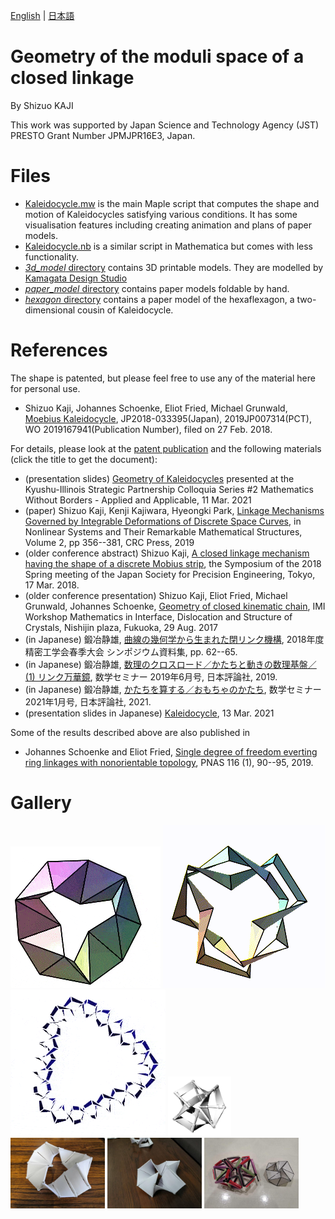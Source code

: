 [English](README.md) | [日本語](README.ja.md) 

Geometry of the moduli space of a closed linkage
==================
By Shizuo KAJI

This work was supported by Japan Science and Technology Agency (JST) PRESTO Grant Number JPMJPR16E3, Japan.

# Files

- [Kaleidocycle.mw](Kaleidocycle.mw) is the main Maple script that computes the shape and motion of Kaleidocycles satisfying various conditions.
It has some visualisation features including creating animation and plans of paper models.
- [Kaleidocycle.nb](Kaleidocycle.nb) is a similar script in Mathematica but comes with less functionality.
- [*3d_model* directory](3d_model/) contains 3D printable models.
They are modelled by [Kamagata Design Studio](https://kdstudio.jp/)
- [*paper_model* directory](paper_model/) contains paper models foldable by hand.
- [*hexagon* directory](hexagon/) contains a paper model of the hexaflexagon, a two-dimensional cousin of Kaleidocycle.

# References

The shape is patented, but please feel free to use any of the material here for personal use.
* Shizuo Kaji, Johannes Schoenke, Eliot Fried, Michael Grunwald, [Moebius Kaleidocycle](https://patentscope2.wipo.int/search/en/detail.jsf?docId=WO2019167941), JP2018-033395(Japan), 2019JP007314(PCT), WO 2019167941(Publication Number), filed on 27 Feb. 2018.


For details, please look at the [patent publication](https://patentscope2.wipo.int/search/en/detail.jsf?docId=WO2019167941) and the following materials (click the title to get the document):
* (presentation slides) [Geometry of Kaleidocycles](https://www.math.kyoto-u.ac.jp/~kaji/papers/Kaleidocycle21.pdf)
presented at the Kyushu-Illinois Strategic Partnership Colloquia Series #2 Mathematics Without Borders - Applied and Applicable, 11 Mar. 2021
* (paper) Shizuo Kaji, Kenji Kajiwara, Hyeongki Park, 
[Linkage Mechanisms Governed by Integrable Deformations of Discrete Space Curves](https://arxiv.org/abs/1903.06360), in Nonlinear Systems and Their Remarkable Mathematical Structures, Volume 2, pp 356--381, CRC Press, 2019
* (older conference abstract) Shizuo Kaji,  [A closed linkage mechanism having the shape of a discrete Mobius strip](https://arxiv.org/abs/1909.02885), the Symposium of the 2018 Spring meeting of the Japan Society for Precision Engineering, Tokyo, 17 Mar. 2018.
* (older conference presentation) 
Shizuo Kaji, Eliot Fried, Michael Grunwald, Johannes Schoenke, 
[Geometry of closed kinematic chain](https://www.math.kyoto-u.ac.jp/~kaji/files/Kaleidocycle17.pdf),
IMI Workshop Mathematics in Interface, Dislocation and Structure of Crystals, Nishijin plaza, Fukuoka, 29 Aug. 2017
* (in Japanese) 鍛冶静雄, [曲線の幾何学から生まれた閉リンク機構](https://www.math.kyoto-u.ac.jp/~kaji/papers/linkage.pdf), 2018年度精密工学会春季大会 シンポジウム資料集, pp. 62--65.
* (in Japanese) 鍛冶静雄, [数理のクロスロード／かたちと動きの数理基盤／(1) リンク万華鏡](https://www.math.kyoto-u.ac.jp/~kaji/papers/susemi201906-linkage.pdf), 数学セミナー 2019年6月号, 日本評論社, 2019.
* (in Japanese) 鍛冶静雄, [かたちを算する／おもちゃのかたち](https://www.nippyo.co.jp/shop/magazine/8418.html), 数学セミナー 2021年1月号, 日本評論社, 2021.
* (presentation slides in Japanese) [Kaleidocycle](https://www.math.kyoto-u.ac.jp/~kaji/papers/ShapeDesign.pdf), 13 Mar. 2021

Some of the results described above are also published in
* Johannes Schoenke and Eliot Fried,
[Single degree of freedom everting ring linkages with nonorientable topology](https://www.pnas.org/content/116/1/90.abstract), PNAS 116 (1), 90--95, 2019.


# Gallery

![K9](https://github.com/shizuo-kaji/Kaleidocycle/blob/master/image/K9.gif?raw=true)
![K8](https://github.com/shizuo-kaji/Kaleidocycle/blob/master/image/k8_t.gif?raw=true)
![K24div](https://github.com/shizuo-kaji/Kaleidocycle/blob/master/image/K24div-trefoil.gif?raw=true)
<img src="https://github.com/shizuo-kaji/Kaleidocycle/blob/master/3d_model/Kaleidocycle_N7Trefoil_all_connected.png?raw=true" width="20%" />
<img src="https://github.com/shizuo-kaji/Kaleidocycle/blob/master/image/3dprint_N12.jpg?raw=true" width="30%" />
<img src="https://github.com/shizuo-kaji/Kaleidocycle/blob/master/image/3dprint-K8.jpg?raw=true" width="30%" />
<img src="https://github.com/shizuo-kaji/Kaleidocycle/blob/master/image/straw-K8.jpg?raw=true" width="30%" />


